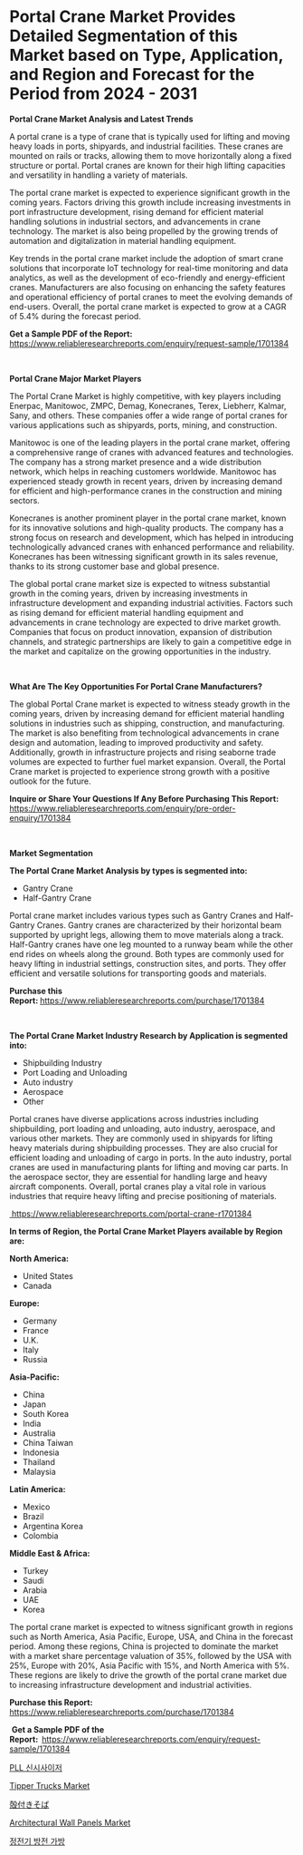 <p><h1>Portal Crane Market Provides Detailed Segmentation of this Market based on Type, Application, and Region and Forecast for the Period from 2024 - 2031</h1></p><p><strong>Portal Crane Market Analysis and Latest Trends</strong></p>
<p><p>A portal crane is a type of crane that is typically used for lifting and moving heavy loads in ports, shipyards, and industrial facilities. These cranes are mounted on rails or tracks, allowing them to move horizontally along a fixed structure or portal. Portal cranes are known for their high lifting capacities and versatility in handling a variety of materials.</p><p>The portal crane market is expected to experience significant growth in the coming years. Factors driving this growth include increasing investments in port infrastructure development, rising demand for efficient material handling solutions in industrial sectors, and advancements in crane technology. The market is also being propelled by the growing trends of automation and digitalization in material handling equipment.</p><p>Key trends in the portal crane market include the adoption of smart crane solutions that incorporate IoT technology for real-time monitoring and data analytics, as well as the development of eco-friendly and energy-efficient cranes. Manufacturers are also focusing on enhancing the safety features and operational efficiency of portal cranes to meet the evolving demands of end-users. Overall, the portal crane market is expected to grow at a CAGR of 5.4% during the forecast period.</p></p>
<p><strong>Get a Sample PDF of the Report:&nbsp;</strong> <a href="https://www.reliableresearchreports.com/enquiry/request-sample/1701384">https://www.reliableresearchreports.com/enquiry/request-sample/1701384</a></p>
<p>&nbsp;</p>
<p><strong>Portal Crane Major Market Players</strong></p>
<p><p>The Portal Crane Market is highly competitive, with key players including Enerpac, Manitowoc, ZMPC, Demag, Konecranes, Terex, Liebherr, Kalmar, Sany, and others. These companies offer a wide range of portal cranes for various applications such as shipyards, ports, mining, and construction.</p><p>Manitowoc is one of the leading players in the portal crane market, offering a comprehensive range of cranes with advanced features and technologies. The company has a strong market presence and a wide distribution network, which helps in reaching customers worldwide. Manitowoc has experienced steady growth in recent years, driven by increasing demand for efficient and high-performance cranes in the construction and mining sectors.</p><p>Konecranes is another prominent player in the portal crane market, known for its innovative solutions and high-quality products. The company has a strong focus on research and development, which has helped in introducing technologically advanced cranes with enhanced performance and reliability. Konecranes has been witnessing significant growth in its sales revenue, thanks to its strong customer base and global presence.</p><p>The global portal crane market size is expected to witness substantial growth in the coming years, driven by increasing investments in infrastructure development and expanding industrial activities. Factors such as rising demand for efficient material handling equipment and advancements in crane technology are expected to drive market growth. Companies that focus on product innovation, expansion of distribution channels, and strategic partnerships are likely to gain a competitive edge in the market and capitalize on the growing opportunities in the industry.</p></p>
<p>&nbsp;</p>
<p><strong>What Are The Key Opportunities For Portal Crane Manufacturers?</strong></p>
<p><p>The global Portal Crane market is expected to witness steady growth in the coming years, driven by increasing demand for efficient material handling solutions in industries such as shipping, construction, and manufacturing. The market is also benefiting from technological advancements in crane design and automation, leading to improved productivity and safety. Additionally, growth in infrastructure projects and rising seaborne trade volumes are expected to further fuel market expansion. Overall, the Portal Crane market is projected to experience strong growth with a positive outlook for the future.</p></p>
<p><strong>Inquire or Share Your Questions If Any Before Purchasing This Report:</strong> <a href="https://www.reliableresearchreports.com/enquiry/pre-order-enquiry/1701384">https://www.reliableresearchreports.com/enquiry/pre-order-enquiry/1701384</a></p>
<p>&nbsp;</p>
<p><strong>Market Segmentation</strong></p>
<p><strong>The Portal Crane Market Analysis by types is segmented into:</strong></p>
<p><ul><li>Gantry Crane</li><li>Half-Gantry Crane</li></ul></p>
<p><p>Portal crane market includes various types such as Gantry Cranes and Half-Gantry Cranes. Gantry cranes are characterized by their horizontal beam supported by upright legs, allowing them to move materials along a track. Half-Gantry cranes have one leg mounted to a runway beam while the other end rides on wheels along the ground. Both types are commonly used for heavy lifting in industrial settings, construction sites, and ports. They offer efficient and versatile solutions for transporting goods and materials.</p></p>
<p><strong>Purchase this Report:&nbsp;</strong><a href="https://www.reliableresearchreports.com/purchase/1701384">https://www.reliableresearchreports.com/purchase/1701384</a></p>
<p>&nbsp;</p>
<p><strong>The Portal Crane Market Industry Research by Application is segmented into:</strong></p>
<p><ul><li>Shipbuilding Industry</li><li>Port Loading and Unloading</li><li>Auto industry</li><li>Aerospace</li><li>Other</li></ul></p>
<p><p>Portal cranes have diverse applications across industries including shipbuilding, port loading and unloading, auto industry, aerospace, and various other markets. They are commonly used in shipyards for lifting heavy materials during shipbuilding processes. They are also crucial for efficient loading and unloading of cargo in ports. In the auto industry, portal cranes are used in manufacturing plants for lifting and moving car parts. In the aerospace sector, they are essential for handling large and heavy aircraft components. Overall, portal cranes play a vital role in various industries that require heavy lifting and precise positioning of materials.</p></p>
<p><a href="https://www.reliableresearchreports.com/portal-crane-r1701384">&nbsp;https://www.reliableresearchreports.com/portal-crane-r1701384</a></p>
<p><strong>In terms of Region, the Portal Crane Market Players available by Region are:</strong></p>
<p>
    <p> <strong> North America: </strong>
        <ul>
            <li>United States</li>
            <li>Canada</li>
        </ul>
        </p> 
    <p> <strong> Europe: </strong>
        <ul>
            <li>Germany</li>
            <li>France</li>
            <li>U.K.</li>
            <li>Italy</li>
            <li>Russia</li>
        </ul>
        </p> 
    <p> <strong> Asia-Pacific: </strong>
        <ul>
            <li>China</li>
            <li>Japan</li>
            <li>South Korea</li>
            <li>India</li>
            <li>Australia</li>
            <li>China Taiwan</li>
            <li>Indonesia</li>
            <li>Thailand</li>
            <li>Malaysia</li>
        </ul>
        </p> 
    <p> <strong> Latin America: </strong>
        <ul>
            <li>Mexico</li>
            <li>Brazil</li>
            <li>Argentina Korea</li>
            <li>Colombia</li>
        </ul>
        </p> 
    <p> <strong> Middle East & Africa: </strong>
        <ul>
            <li>Turkey</li>
            <li>Saudi</li>
            <li>Arabia</li>
            <li>UAE</li>
            <li>Korea</li>
        </ul>
    </p>
    </p>
<p><p>The portal crane market is expected to witness significant growth in regions such as North America, Asia Pacific, Europe, USA, and China in the forecast period. Among these regions, China is projected to dominate the market with a market share percentage valuation of 35%, followed by the USA with 25%, Europe with 20%, Asia Pacific with 15%, and North America with 5%. These regions are likely to drive the growth of the portal crane market due to increasing infrastructure development and industrial activities.</p></p>
<p><strong>Purchase this Report: </strong><a href="https://www.reliableresearchreports.com/purchase/1701384">https://www.reliableresearchreports.com/purchase/1701384</a></p>
<p>&nbsp;<strong>Get a Sample PDF of the Report:&nbsp;&nbsp;</strong><a href="https://www.reliableresearchreports.com/enquiry/request-sample/1701384">https://www.reliableresearchreports.com/enquiry/request-sample/1701384</a></p>
<p><strong></strong></p>
<p><p><a href="https://github.com/hzumrdvas204296/Market-Research-Report-List-1/blob/main/382152020229.md">PLL 신시사이저</a></p><p><a href="https://www.linkedin.com/pulse/tipper-trucks-market-offers-provide-insightful-data-time-zfmfe?trackingId=%2FjWV2DYkQDqjimxmKOKqtw%3D%3D">Tipper Trucks Market</a></p><p><a href="https://github.com/avbqbctihcbe2/Market-Research-Report-List-1/blob/main/134584522052.md">殻付きそば</a></p><p><a href="https://issuu.com/reportprime-2/docs/architectural-wall-panels-market-size-2030.pptx">Architectural Wall Panels Market</a></p><p><a href="https://medium.com/@koleledner/%EC%A0%95%EC%A0%84%EA%B8%B0-%EB%B0%A9%EC%A0%84-%EA%B0%80%EB%B0%A9-%EC%8B%9C%EC%9E%A5%EC%9D%80-%EC%8B%9C%EC%9E%A5-%EC%A0%90%EC%9C%A0%EC%9C%A8-%EC%8B%9C%EC%9E%A5-%EB%8F%99%ED%96%A5-%EB%B0%8F-%EC%8B%9C%EC%9E%A5-%EC%84%B1%EC%9E%A5%EC%97%90-%EB%8C%80%ED%95%9C-%EC%A0%95%EB%B3%B4%EB%A5%BC-%EC%A0%9C%EA%B3%B5%ED%95%A9%EB%8B%88%EB%8B%A4-20b94963b468">정전기 방전 가방</a></p></p>